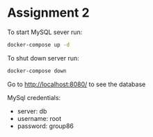 # Assignment 2

To start MySQL sever run:

``` bash
docker-compose up -d
```

To shut down server run:

``` bash
docker-compose down
```

Go to <http://localhost:8080/> to see the database

MySql credentials:

- server: db
- username: root
- password: group86

